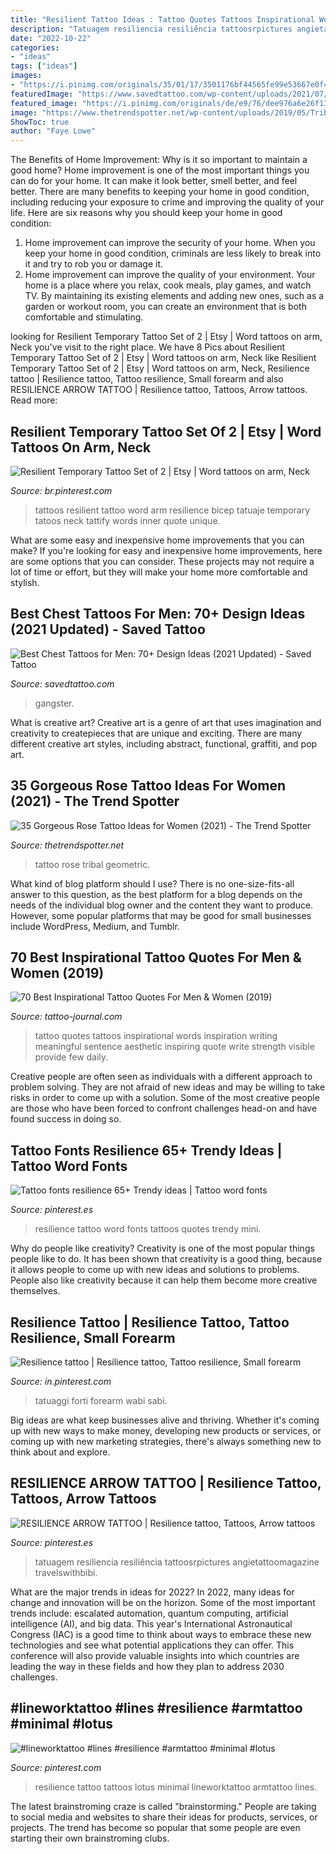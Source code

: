 ```yaml
---
title: "Resilient Tattoo Ideas : Tattoo Quotes Tattoos Inspirational Words Inspiration Writing Meaningful Sentence Aesthetic Inspiring Quote Write Strength Visible Provide Few Daily"
description: "Tatuagem resiliencia resiliência tattoosrpictures angietattoomagazine travelswithbibi"
date: "2022-10-22"
categories:
- "ideas"
tags: ["ideas"]
images:
- "https://i.pinimg.com/originals/35/01/17/3501176bf44565fe99e53667e0f45b96.jpg"
featuredImage: "https://www.savedtattoo.com/wp-content/uploads/2021/07/Gangster-chest-tattoo-5-768x661.jpg"
featured_image: "https://i.pinimg.com/originals/de/e9/76/dee976a6e26f1368ad465423ed8f4155.jpg"
image: "https://www.thetrendspotter.net/wp-content/uploads/2019/05/Tribal_Rose_Tattoo.jpg"
ShowToc: true
author: "Faye Lowe"
---
```



The Benefits of Home Improvement: Why is it so important to maintain a good home?
Home improvement is one of the most important things you can do for your home. It can make it look better, smell better, and feel better. There are many benefits to keeping your home in good condition, including reducing your exposure to crime and improving the quality of your life. Here are six reasons why you should keep your home in good condition: 
1. Home improvement can improve the security of your home. When you keep your home in good condition, criminals are less likely to break into it and try to rob you or damage it. 
2. Home improvement can improve the quality of your environment. Your home is a place where you relax, cook meals, play games, and watch TV. By maintaining its existing elements and adding new ones, such as a garden or workout room, you can create an environment that is both comfortable and stimulating. 

	

		
looking for Resilient Temporary Tattoo Set of 2 | Etsy | Word tattoos on arm, Neck you've visit to the right place. We have 8 Pics about Resilient Temporary Tattoo Set of 2 | Etsy | Word tattoos on arm, Neck like Resilient Temporary Tattoo Set of 2 | Etsy | Word tattoos on arm, Neck, Resilience tattoo | Resilience tattoo, Tattoo resilience, Small forearm and also RESILIENCE ARROW TATTOO | Resilience tattoo, Tattoos, Arrow tattoos. Read more:
		
    
## Resilient Temporary Tattoo Set Of 2 | Etsy | Word Tattoos On Arm, Neck

<img loading=lazy src="https://i.pinimg.com/736x/6f/3a/0f/6f3a0f5bb1b1ac6d2ba549a800295ace.jpg" onerror="this.onerror=null;this.src='https://tse2.mm.bing.net/th?id=OIP.E6BSFRW7RZxNLRS_uyXAsAHaHa&amp;pid=15.1';" alt="Resilient Temporary Tattoo Set of 2 | Etsy | Word tattoos on arm, Neck">

_Source: br.pinterest.com_

>tattoos resilient tattoo word arm resilience bicep tatuaje temporary tatoos neck tattify words inner quote unique. 

	

What are some easy and inexpensive home improvements that you can make?
If you're looking for easy and inexpensive home improvements, here are some options that you can consider. These projects may not require a lot of time or effort, but they will make your home more comfortable and stylish.

    
## Best Chest Tattoos For Men: 70+ Design Ideas (2021 Updated) - Saved Tattoo

<img loading=lazy src="https://www.savedtattoo.com/wp-content/uploads/2021/07/Gangster-chest-tattoo-5-768x661.jpg" onerror="this.onerror=null;this.src='https://tse3.mm.bing.net/th?id=OIP.G3avbF4uZKq3w4S8MtnonwHaGX&amp;pid=15.1';" alt="Best Chest Tattoos for Men: 70+ Design Ideas (2021 Updated) - Saved Tattoo">

_Source: savedtattoo.com_

>gangster. 

	

What is creative art?
Creative art is a genre of art that uses imagination and creativity to createpieces that are unique and exciting. There are many different creative art styles, including abstract, functional, graffiti, and pop art.

    
## 35 Gorgeous Rose Tattoo Ideas For Women (2021) - The Trend Spotter

<img loading=lazy src="https://www.thetrendspotter.net/wp-content/uploads/2019/05/Tribal_Rose_Tattoo.jpg" onerror="this.onerror=null;this.src='https://tse2.mm.bing.net/th?id=OIP.VstooB0GxlDkHG8-EyfH3AAAAA&amp;pid=15.1';" alt="35 Gorgeous Rose Tattoo Ideas for Women (2021) - The Trend Spotter">

_Source: thetrendspotter.net_

>tattoo rose tribal geometric. 

	

What kind of blog platform should I use?
There is no one-size-fits-all answer to this question, as the best platform for a blog depends on the needs of the individual blog owner and the content they want to produce. However, some popular platforms that may be good for small businesses include WordPress, Medium, and Tumblr.

    
## 70 Best Inspirational Tattoo Quotes For Men &amp; Women (2019)

<img loading=lazy src="http://tattoo-journal.com/wp-content/uploads/2016/12/Tattoo-Quotes_-6.jpg" onerror="this.onerror=null;this.src='https://tse3.mm.bing.net/th?id=OIP.AQC5P5ZmPP_0enjkNW3LlwHaJQ&amp;pid=15.1';" alt="70 Best Inspirational Tattoo Quotes For Men &amp; Women (2019)">

_Source: tattoo-journal.com_

>tattoo quotes tattoos inspirational words inspiration writing meaningful sentence aesthetic inspiring quote write strength visible provide few daily. 

	

Creative people are often seen as individuals with a different approach to problem solving. They are not afraid of new ideas and may be willing to take risks in order to come up with a solution. Some of the most creative people are those who have been forced to confront challenges head-on and have found success in doing so.

    
## Tattoo Fonts Resilience 65+ Trendy Ideas | Tattoo Word Fonts

<img loading=lazy src="https://i.pinimg.com/originals/f8/34/db/f834dbdc00118fa185454c3f6f1a2ef0.jpg" onerror="this.onerror=null;this.src='https://tse3.mm.bing.net/th?id=OIP.CxTRMrgKTyZuVxU06lQbuAAAAA&amp;pid=15.1';" alt="Tattoo fonts resilience 65+ Trendy ideas | Tattoo word fonts">

_Source: pinterest.es_

>resilience tattoo word fonts tattoos quotes trendy mini. 

	

Why do people like creativity?
Creativity is one of the most popular things people like to do. It has been shown that creativity is a good thing, because it allows people to come up with new ideas and solutions to problems. People also like creativity because it can help them become more creative themselves.

    
## Resilience Tattoo | Resilience Tattoo, Tattoo Resilience, Small Forearm

<img loading=lazy src="https://i.pinimg.com/originals/de/e9/76/dee976a6e26f1368ad465423ed8f4155.jpg" onerror="this.onerror=null;this.src='https://tse1.mm.bing.net/th?id=OIP.qOblsSgDfHQhGoxDSLQDyQHaNK&amp;pid=15.1';" alt="Resilience tattoo | Resilience tattoo, Tattoo resilience, Small forearm">

_Source: in.pinterest.com_

>tatuaggi forti forearm wabi sabi. 

	

Big ideas are what keep businesses alive and thriving. Whether it's coming up with new ways to make money, developing new products or services, or coming up with new marketing strategies, there's always something new to think about and explore.

    
## RESILIENCE ARROW TATTOO | Resilience Tattoo, Tattoos, Arrow Tattoos

<img loading=lazy src="https://i.pinimg.com/originals/35/01/17/3501176bf44565fe99e53667e0f45b96.jpg" onerror="this.onerror=null;this.src='https://tse2.mm.bing.net/th?id=OIP.FzK5aadbUesdTxjRXUzX7gHaHa&amp;pid=15.1';" alt="RESILIENCE ARROW TATTOO | Resilience tattoo, Tattoos, Arrow tattoos">

_Source: pinterest.es_

>tatuagem resiliencia resiliência tattoosrpictures angietattoomagazine travelswithbibi. 

	

What are the major trends in ideas for 2022?
In 2022, many ideas for change and innovation will be on the horizon. Some of the most important trends include: escalated automation, quantum computing, artificial intelligence (AI), and big data. 
This year's International Astronautical Congress (IAC) is a good time to think about ways to embrace these new technologies and see what potential applications they can offer. This conference will also provide valuable insights into which countries are leading the way in these fields and how they plan to address 2030 challenges.

    
## #lineworktattoo #lines #resilience #armtattoo #minimal #lotus

<img loading=lazy src="https://i.pinimg.com/originals/db/84/7d/db847dbc472389c9b7e8eae364c7b545.jpg" onerror="this.onerror=null;this.src='https://tse1.mm.bing.net/th?id=OIP.iFsKuTZvR9365utXGuKWHwHaHa&amp;pid=15.1';" alt="#lineworktattoo #lines #resilience #armtattoo #minimal #lotus">

_Source: pinterest.com_

>resilience tattoo tattoos lotus minimal lineworktattoo armtattoo lines. 

	

The latest brainstroming craze is called "brainstorming." People are taking to social media and websites to share their ideas for products, services, or projects. The trend has become so popular that some people are even starting their own brainstroming clubs.

